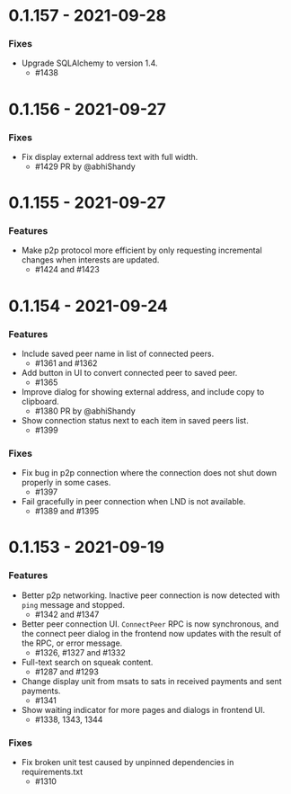 0.1.157 - 2021-09-28
===================

### Fixes
- Upgrade SQLAlchemy to version 1.4.
    - #1438

0.1.156 - 2021-09-27
===================

### Fixes
- Fix display external address text with full width.
    - #1429 PR by @abhiShandy

0.1.155 - 2021-09-27
===================

### Features
- Make p2p protocol more efficient by only requesting
  incremental changes when interests are updated.
    - #1424 and #1423

0.1.154 - 2021-09-24
===================

### Features
- Include saved peer name in list of connected peers.
    - #1361 and #1362
- Add button in UI to convert connected peer to saved peer.
    - #1365
- Improve dialog for showing external address, and include copy to
  clipboard.
    - #1380 PR by @abhiShandy
- Show connection status next to each item in saved peers list.
    - #1399

### Fixes
- Fix bug in p2p connection where the connection does not shut down
  properly in some cases.
    - #1397
- Fail gracefully in peer connection when LND is not available.
    - #1389 and #1395

0.1.153 - 2021-09-19
===================

### Features
- Better p2p networking. Inactive peer connection is now detected with
  `ping` message and stopped.
    - #1342 and #1347
- Better peer connection UI. `ConnectPeer` RPC is now synchronous, and
  the connect peer dialog in the frontend now updates with the result
  of the RPC, or error message.
    - #1326, #1327 and #1332
- Full-text search on squeak content.
	- #1287 and #1293
- Change display unit from msats to sats in received payments and sent
  payments.
	- #1341
- Show waiting indicator for more pages and dialogs in frontend UI.
	- #1338, 1343, 1344

### Fixes
- Fix broken unit test caused by unpinned dependencies in requirements.txt
    - #1310

